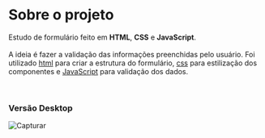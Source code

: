 # Sobre o projeto

Estudo de formulário feito em <strong>HTML</strong>, <strong>CSS</strong> e <strong>JavaScript</strong>.<br><br>A ideia é fazer a validação das informações preenchidas pelo usuário. Foi utilizado <u>html</u> para criar a estrutura do formulário, <u>css</u> para estilização dos componentes e <u>JavaScript</u> para validação dos dados.

<br>
<h3> Versão Desktop </h3>

![Capturar](https://user-images.githubusercontent.com/111023661/228978909-0e546a4a-51b2-4735-badb-2981caafc04d.JPG)
